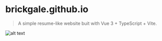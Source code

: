 # brickgale.github.io 
> A simple resume-like website buit with Vue 3 + TypeScript + Vite.

![alt text](https://travis-ci.org/brickgale/brickgale.github.io.svg?branch=master)